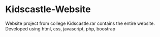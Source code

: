 # Kidscastle-Website
Website project from college
Kidscastle.rar contains the entire website. Developed using html, css, javascript, php, boostrap
